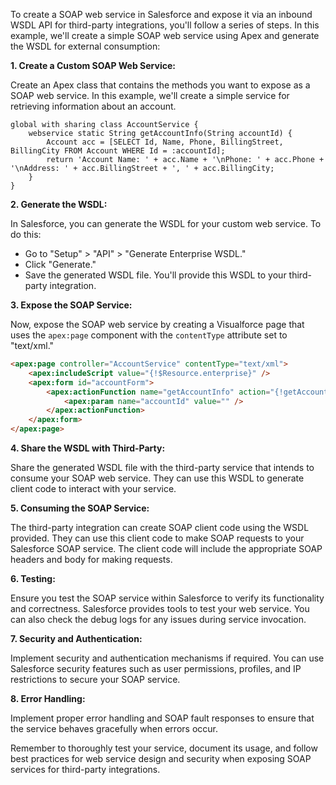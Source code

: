 To create a SOAP web service in Salesforce and expose it via an inbound WSDL API for third-party integrations, you'll follow a series of steps. In this example, we'll create a simple SOAP web service using Apex and generate the WSDL for external consumption:

**1. Create a Custom SOAP Web Service:**

Create an Apex class that contains the methods you want to expose as a SOAP web service. In this example, we'll create a simple service for retrieving information about an account.

```apex
global with sharing class AccountService {
    webservice static String getAccountInfo(String accountId) {
        Account acc = [SELECT Id, Name, Phone, BillingStreet, BillingCity FROM Account WHERE Id = :accountId];
        return 'Account Name: ' + acc.Name + '\nPhone: ' + acc.Phone + '\nAddress: ' + acc.BillingStreet + ', ' + acc.BillingCity;
    }
}
```

**2. Generate the WSDL:**

In Salesforce, you can generate the WSDL for your custom web service. To do this:

- Go to "Setup" > "API" > "Generate Enterprise WSDL."
- Click "Generate."
- Save the generated WSDL file. You'll provide this WSDL to your third-party integration.

**3. Expose the SOAP Service:**

Now, expose the SOAP web service by creating a Visualforce page that uses the `apex:page` component with the `contentType` attribute set to "text/xml."

```html
<apex:page controller="AccountService" contentType="text/xml">
    <apex:includeScript value="{!$Resource.enterprise}" />
    <apex:form id="accountForm">
        <apex:actionFunction name="getAccountInfo" action="{!getAccountInfo}" reRender="accountForm" status="acctStatus">
            <apex:param name="accountId" value="" />
        </apex:actionFunction>
    </apex:form>
</apex:page>
```

**4. Share the WSDL with Third-Party:**

Share the generated WSDL file with the third-party service that intends to consume your SOAP web service. They can use this WSDL to generate client code to interact with your service.

**5. Consuming the SOAP Service:**

The third-party integration can create SOAP client code using the WSDL provided. They can use this client code to make SOAP requests to your Salesforce SOAP service. The client code will include the appropriate SOAP headers and body for making requests.

**6. Testing:**

Ensure you test the SOAP service within Salesforce to verify its functionality and correctness. Salesforce provides tools to test your web service. You can also check the debug logs for any issues during service invocation.

**7. Security and Authentication:**

Implement security and authentication mechanisms if required. You can use Salesforce security features such as user permissions, profiles, and IP restrictions to secure your SOAP service.

**8. Error Handling:**

Implement proper error handling and SOAP fault responses to ensure that the service behaves gracefully when errors occur.

Remember to thoroughly test your service, document its usage, and follow best practices for web service design and security when exposing SOAP services for third-party integrations.
